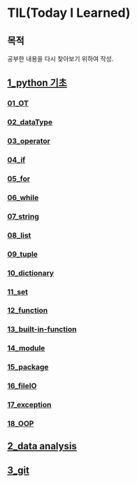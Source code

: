 # TIL(Today I Learned)

## 목적

공부한 내용을 다시 찾아보기 위하여 작성.

## [1_python 기초](./1_pythonStudy/python_lecture.md)

### [01_OT](./1_pythonStudy/01_OT/)

### [02_dataType](./1_pythonStudy/02_dataType/day2_data1.py)

### [03_operator](./1_pythonStudy/03_operator/day2_operator1.py)

### [04_if](./1_pythonStudy/04_if/day2_condition.py)

### [05_for](./1_pythonStudy/05_for/for1.py)

### [06_while](./1_pythonStudy/06_while/while.py)

### [07_string](./1_pythonStudy/07_string/string1.py)

### [08_list](./1_pythonStudy/08_list/list.py)

### [09_tuple](./1_pythonStudy/09_tuple/tuple.py)

### [10_dictionary](./1_pythonStudy/10_dictionary/dictionary.py)

### [11_set](./1_pythonStudy/11_set/set.py)

### [12_function](./1_pythonStudy/12_function/function.py)

### [13_built-in-function](./1_pythonStudy/13_built-in-function/day7_builtin.py)

### [14_module](./1_pythonStudy/14_module/module.py)

### [15_package](./1_pythonStudy/15_package/packageTest.py)

### [16_fileIO](./1_pythonStudy/16_fileIO/01_file_기본.py)

### [17_exception](./1_pythonStudy/17_exception/exception.py)

### [18_OOP](./1_pythonStudy/18_OOP/01_클래스구현.py)



## [2_data analysis](./2_dataAnalysis/dataanalysis_lecture.md)





## [3_git](./3_git_tutorial/gitPractice.md)

